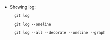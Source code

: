 - Showing log:

        git log
        
        git log --oneline
        
        git log --all --decorate --oneline --graph
